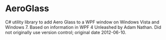 # AeroGlass
C# utility library to add Aero Glass to a WPF window on Windows Vista and Windows 7. Based on information in WPF 4 Unleashed by Adam Nathan. Did not originally use version control; original date 2012-06-10.
